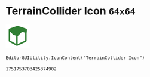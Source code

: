 # TerrainCollider Icon `64x64`
<img src="/img/TerrainCollider%20Icon.png" width=64 height=64>

``` CSharp
EditorGUIUtility.IconContent("TerrainCollider Icon")
```
```
1751753703425374902
```
